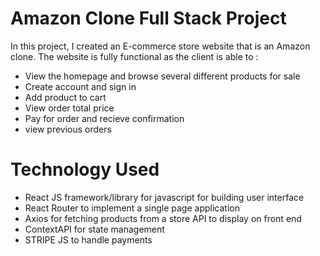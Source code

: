 # Amazon Clone Full Stack Project


In this project, I created an E-commerce store website that is an Amazon clone.
The website is fully functional as the client is able to :
 
- View the homepage and browse several different products for sale
- Create account and sign in 
- Add product to cart
- View order total price
- Pay for order and recieve confirmation
- view previous orders

# Technology Used

- React JS framework/library for javascript for building user interface
- React Router to implement a single page application
- Axios for fetching products from a store API to display on front end
- ContextAPI for state management
- STRIPE JS to handle payments


